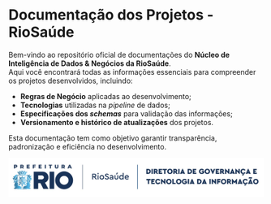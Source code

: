 # Documentação dos Projetos - RioSaúde
Bem-vindo ao repositório oficial de documentações do **Núcleo de Inteligência de Dados & Negócios da RioSaúde**.  
Aqui você encontrará todas as informações essenciais para compreender os projetos desenvolvidos, incluindo:

* **Regras de Negócio** aplicadas ao desenvolvimento;
* **Tecnologias** utilizadas na *pipeline* de dados;
* **Especificações dos *schemas*** para validação das informações;
* **Versionamento e histórico de atualizações** dos projetos.  

Esta documentação tem como objetivo garantir transparência, padronização e eficiência no desenvolvimento.

![logo](docs/src/logo-riosaude-dgov.jpeg)
